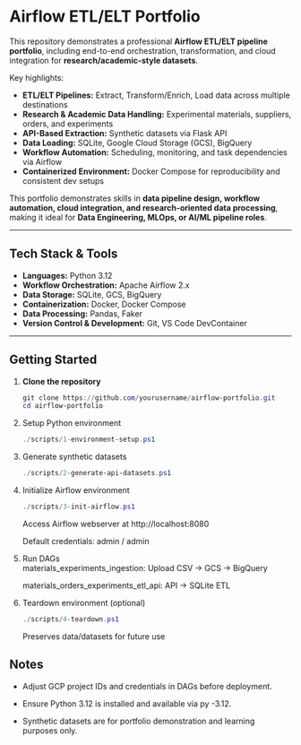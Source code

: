 # Airflow ETL/ELT Portfolio

This repository demonstrates a professional **Airflow ETL/ELT pipeline portfolio**, including end-to-end orchestration, transformation, and cloud integration for **research/academic-style datasets**.

Key highlights:

- **ETL/ELT Pipelines:** Extract, Transform/Enrich, Load data across multiple destinations  
- **Research & Academic Data Handling:** Experimental materials, suppliers, orders, and experiments  
- **API-Based Extraction:** Synthetic datasets via Flask API  
- **Data Loading:** SQLite, Google Cloud Storage (GCS), BigQuery  
- **Workflow Automation:** Scheduling, monitoring, and task dependencies via Airflow  
- **Containerized Environment:** Docker Compose for reproducibility and consistent dev setups  

This portfolio demonstrates skills in **data pipeline design, workflow automation, cloud integration, and research-oriented data processing**, making it ideal for **Data Engineering, MLOps, or AI/ML pipeline roles**.

---

## Tech Stack & Tools

- **Languages:** Python 3.12  
- **Workflow Orchestration:** Apache Airflow 2.x  
- **Data Storage:** SQLite, GCS, BigQuery  
- **Containerization:** Docker, Docker Compose  
- **Data Processing:** Pandas, Faker  
- **Version Control & Development:** Git, VS Code DevContainer  

---

## Getting Started

1. **Clone the repository**
   ```powershell
   git clone https://github.com/yourusername/airflow-portfolio.git
   cd airflow-portfolio
   ```
2. Setup Python environment
    ```powershell
    ./scripts/1-environment-setup.ps1
    ```
3. Generate synthetic datasets
    ```powershell
    ./scripts/2-generate-api-datasets.ps1
    ```
4. Initialize Airflow environment
    ```powershell
    ./scripts/3-init-airflow.ps1
    ```
    Access Airflow webserver at http://localhost:8080

    Default credentials: admin / admin
 5. Run DAGs   
    materials_experiments_ingestion: Upload CSV → GCS → BigQuery

    materials_orders_experiments_etl_api: API → SQLite ETL
6. Teardown environment (optional)
    ```powershell
    ./scripts/4-teardown.ps1
    ```
    Preserves data/datasets for future use

## Notes

- Adjust GCP project IDs and credentials in DAGs before deployment.

- Ensure Python 3.12 is installed and available via py -3.12.

- Synthetic datasets are for portfolio demonstration and learning purposes only.
